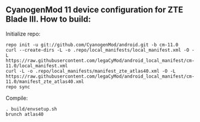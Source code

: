 CyanogenMod 11 device configuration for ZTE Blade III.
How to build:
-------------

Initialize repo:

    repo init -u git://github.com/CyanogenMod/android.git -b cm-11.0
    curl --create-dirs -L -o .repo/local_manifests/local_manifest.xml -O -L https://raw.githubusercontent.com/legaCyMod/android_local_manifest/cm-11.0/local_manifest.xml
    curl -L -o .repo/local_manifests/manifest_zte_atlas40.xml -O -L https://raw.githubusercontent.com/legaCyMod/android_local_manifest/cm-11.0/manifest_zte_atlas40.xml
    repo sync

Compile:

    . build/envsetup.sh
    brunch atlas40

